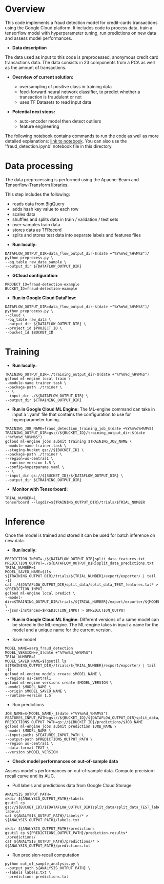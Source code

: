 <h1>Overview</h1>
This code implements a fraud detection model for credit-cards transactions using the Google Cloud platform. It includes code to process data, train a tensorflow model with hyperparameter tuning, run predictions on new data and assess model performances.

* **Data description**

The data used as input to this code is preprocessed, anonymous credit card transactions data. The data consists in 23 components from a PCA as well as the amount of transactions.

* **Overview of current solution:**

  - oversampling of positive class in training data
  - feed-forward neural network classifier, to predict whether a transaction is fraudulent or not
  - uses TF Datasets to read input data


* **Potential next steps:**

  - auto-encoder model then detect outliers
  - feature engineering

The following notebook contains commands to run the code as well as more detailed explanations: [link to notebook](https://drive.google.com/file/d/1tWgsTyKLUBT9QfVbTPdZKOXQu_qEdktH/view?usp=sharing).
You can also use the 'fraud_detection.ipynb' notebook file in this directory.

<h1>Data processing</h1>
The data preprocessing is performed using the Apache-Beam and Tensorflow-Transform libraries.

This step includes the following:
- reads data from BigQuery
- adds hash key value to each row
- scales data
- shuffles and splits data in train / validation / test sets
- over-samples train data
- stores data as TFRecord
- splits and stores test data into separate labels and features files

* **Run locally:**
```
DATAFLOW_OUTPUT_DIR=data_flow_output_dir-$(date +"%Y%m%d_%H%M%S")/
python preprocess.py \
--bq_table raw_data_sample \
--output_dir ${DATAFLOW_OUTPUT_DIR}
```

* **GCloud configuration:**
```
PROJECT_ID=fraud-detection-example
BUCKET_ID=fraud-detection-example
```

* **Run in Google Cloud DataFlow:**
```
DATAFLOW_OUTPUT_DIR=data_flow_output_dir-$(date +"%Y%m%d_%H%M%S")/
python preprocess.py \
--cloud \
--bq_table raw_data \
--output_dir ${DATAFLOW_OUTPUT_DIR} \
--project_id $PROJECT_ID \
--bucket_id $BUCKET_ID
```

<h1>Training</h1>

* **Run locally:**
```
TRAINING_OUTPUT_DIR=./training_output_dir-$(date +"%Y%m%d_%H%M%S")
gcloud ml-engine local train \
--module-name trainer.task \
--package-path ./trainer \
-- \
--input_dir ./${DATAFLOW_OUTPUT_DIR} \
--output_dir ${TRAINING_OUTPUT_DIR}
```

* **Run in Google Cloud ML Engine:**
The ML-engine command can take in input a '.yaml' file that contains the configuration to use for hyperparameter tuning.
```
TRAINING_JOB_NAME=fraud_detection_training_job_$(date +%Y%m%d%H%M%S)
TRAINING_OUTPUT_DIR=gs://${BUCKET_ID}/training_output_dir-$(date +"%Y%m%d_%H%M%S")
gcloud ml-engine jobs submit training $TRAINING_JOB_NAME \
--module-name trainer.task \
--staging-bucket gs://${BUCKET_ID} \
--package-path ./trainer \
--region=us-central1 \
--runtime-version 1.5 \
--config=hyperparams.yaml \
-- \
--input_dir gs://${BUCKET_ID}/${DATAFLOW_OUTPUT_DIR} \
--output_dir ${TRAINING_OUTPUT_DIR}
```

* **Monitor with Tensorboard:**
```
TRIAL_NUMBER=1
tensorboard --logdir=${TRAINING_OUTPUT_DIR}/trials/$TRIAL_NUMBER
```

<h1>Inference</h1>
Once the model is trained and stored it can be used for batch inference on new data.

* **Run locally:**
```
PREDICTION_INPUT=./${DATAFLOW_OUTPUT_DIR}split_data_features.txt
PREDICTION_OUTPUT=./${DATAFLOW_OUTPUT_DIR}split_data_predictions.txt
TRIAL_NUMBER=1
MODEL_SAVED_NAME=$(ls ${TRAINING_OUTPUT_DIR}/trials/${TRIAL_NUMBER}/export/exporter/ | tail -1)
cat ./${DATAFLOW_OUTPUT_DIR}split_data/split_data_TEST_features.txt* > $PREDICTION_INPUT
gcloud ml-engine local predict \
--model-dir=$TRAINING_OUTPUT_DIR/trials/${TRIAL_NUMBER}/export/exporter/${MODEL_SAVED_NAME} \
--json-instances=$PREDICTION_INPUT > $PREDICTION_OUTPUT
```

* **Run in Google Cloud ML Engine:**
Different versions of a same model can be stored in the ML-engine. The ML-engine takes in input a name for the model and a unique name for the current version.

* Save model
```
MODEL_NAME=aarg_fraud_detection
MODEL_VERSION=v_$(date +"%Y%m%d_%H%M%S")
TRIAL_NUMBER=1
MODEL_SAVED_NAME=$(gsutil ls ${TRAINING_OUTPUT_DIR}/trials/${TRIAL_NUMBER}/export/exporter/ | tail -1)
gcloud ml-engine models create $MODEL_NAME \
--regions us-central1
gcloud ml-engine versions create $MODEL_VERSION \
--model $MODEL_NAME \
--origin $MODEL_SAVED_NAME \
--runtime-version 1.5
```

* Run predictions
```
JOB_NAME=${MODEL_NAME}_$(date +"%Y%m%d_%H%M%S")
FEATURES_INPUT_PATH=gs://${BUCKET_ID}/${DATAFLOW_OUTPUT_DIR}split_data/split_data_TEST_features.txt*
PREDICTIONS_OUTPUT_PATH=gs://${BUCKET_ID}/predictions/$JOB_NAME
gcloud ml-engine jobs submit prediction $JOB_NAME \
--model $MODEL_NAME \
--input-paths $FEATURES_INPUT_PATH \
--output-path $PREDICTIONS_OUTPUT_PATH \
--region us-central1 \
--data-format TEXT \
--version $MODEL_VERSION
```

* **Check model performances on out-of-sample data**

Assess model's performances on out-of-sample data. Compute precision-recall curve and its AUC.
* Pull labels and predictions data from Google Cloud Storage

```
ANALYSIS_OUTPUT_PATH=.
mkdir ${ANALYSIS_OUTPUT_PATH}/labels
gsutil cp gs://${BUCKET_ID}/${DATAFLOW_OUTPUT_DIR}split_data/split_data_TEST_labels.txt* labels/
cat ${ANALYSIS_OUTPUT_PATH}/labels/* > ${ANALYSIS_OUTPUT_PATH}/labels.txt

mkdir ${ANALYSIS_OUTPUT_PATH}/predictions
gsutil cp ${PREDICTIONS_OUTPUT_PATH}/prediction.results* ./predictions/
cat ${ANALYSIS_OUTPUT_PATH}/predictions/* > ${ANALYSIS_OUTPUT_PATH}/predictions.txt
```

* Run precision-recall computation
```
python out_of_sample_analysis.py \
--output_path ${ANALYSIS_OUTPUT_PATH} \
--labels labels.txt \
--predictions predictions.txt
```
